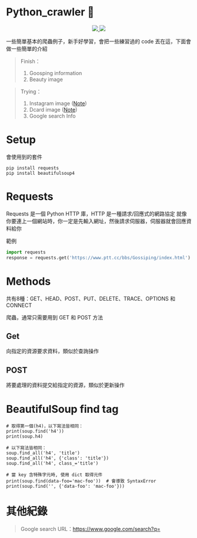 # Python_crawler :bug:
<p align="center">
    <a href="">
        <img src="https://img.shields.io/badge/未完-間斷性更新-brightgreen">
    </a>
    <a href="">
        <img src="https://img.shields.io/badge/Python-3.8-9cf">
    </a>
</p>

一些簡單基本的爬蟲例子，新手好學習，會把一些練習過的 code 丟在這，下面會做一些簡單的介紹
    
> Finish：
> 1. Goosping information
> 2. Beauty image
    
> Trying：
> 1. Instagram image ([Note](https://))
> 2. Dcard image ([Note](https://))
> 3. Google search Info


# Setup
會使用到的套件
```
pip install requests
pip install beautifulsoup4
```

# Requests
Requests 是一個 Python HTTP 庫，HTTP 是一種請求/回應式的網路協定
就像你要連上一個網站時，你一定是先輸入網址，然後請求伺服器，伺服器就會回應資料給你

範例
```python
import requests
response = requests.get('https://www.ptt.cc/bbs/Gossiping/index.html')
```

# Methods
共有8種：GET、HEAD、POST、PUT、DELETE、TRACE、OPTIONS 和 CONNECT

爬蟲，通常只需要用到 GET 和 POST 方法

## Get
向指定的資源要求資料，類似於查詢操作

## POST
將要處理的資料提交給指定的資源，類似於更新操作

# BeautifulSoup find tag
```
# 取得第一個(h4)，以下寫法皆相同：
print(soup.find('h4'))
print(soup.h4)

# 以下寫法皆相同：
soup.find_all('h4', 'title')
soup.find_all('h4', {'class': 'title'})
soup.find_all('h4', class_='title')

# 當 key 含特殊字元時, 使用 dict 取得元件
print(soup.find(data-foo='mac-foo'))  # 會導致 SyntaxError
print(soup.find('', {'data-foo': 'mac-foo'}))
```

# 其他紀錄
> Google search URL：https://www.google.com/search?q=